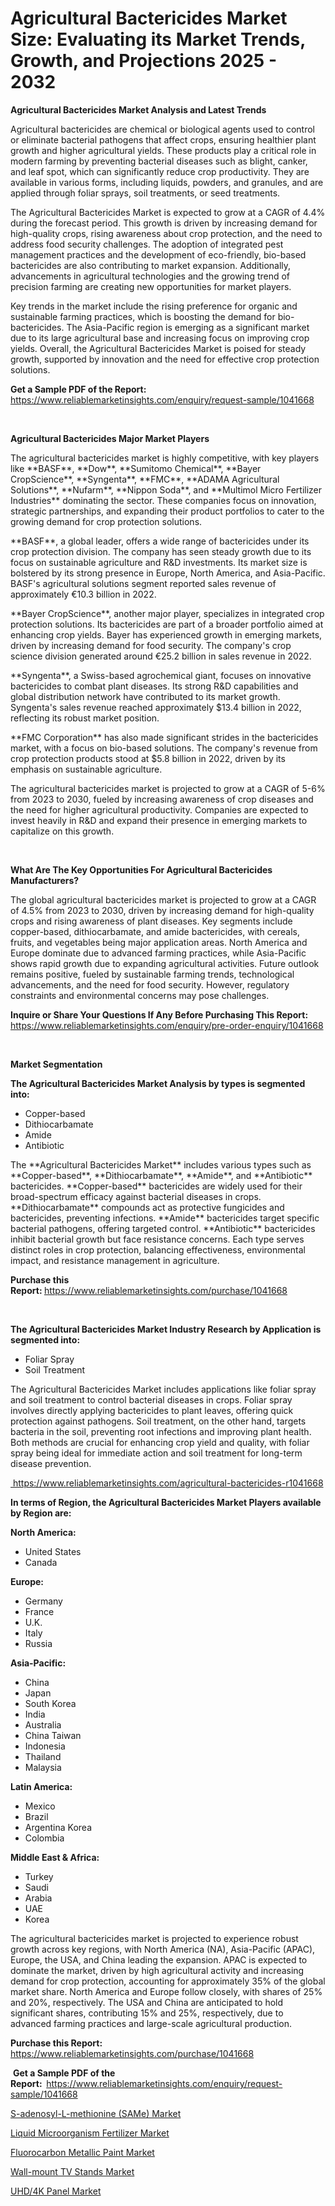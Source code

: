 <p><h1>Agricultural Bactericides Market Size: Evaluating its Market Trends, Growth, and Projections 2025 - 2032</h1></p><p><strong>Agricultural Bactericides Market Analysis and Latest Trends</strong></p>
<p><p>Agricultural bactericides are chemical or biological agents used to control or eliminate bacterial pathogens that affect crops, ensuring healthier plant growth and higher agricultural yields. These products play a critical role in modern farming by preventing bacterial diseases such as blight, canker, and leaf spot, which can significantly reduce crop productivity. They are available in various forms, including liquids, powders, and granules, and are applied through foliar sprays, soil treatments, or seed treatments.</p><p>The Agricultural Bactericides Market is expected to grow at a CAGR of 4.4% during the forecast period. This growth is driven by increasing demand for high-quality crops, rising awareness about crop protection, and the need to address food security challenges. The adoption of integrated pest management practices and the development of eco-friendly, bio-based bactericides are also contributing to market expansion. Additionally, advancements in agricultural technologies and the growing trend of precision farming are creating new opportunities for market players.</p><p>Key trends in the market include the rising preference for organic and sustainable farming practices, which is boosting the demand for bio-bactericides. The Asia-Pacific region is emerging as a significant market due to its large agricultural base and increasing focus on improving crop yields. Overall, the Agricultural Bactericides Market is poised for steady growth, supported by innovation and the need for effective crop protection solutions.</p></p>
<p><strong>Get a Sample PDF of the Report:&nbsp;</strong> <a href="https://www.reliablemarketinsights.com/enquiry/request-sample/1041668?utm_campaign=2012&utm_medium=2&utm_source=Github&utm_content=ia&utm_term=25012025&utm_id=agricultural-bactericides">https://www.reliablemarketinsights.com/enquiry/request-sample/1041668</a></p>
<p>&nbsp;</p>
<p><strong>Agricultural Bactericides Major Market Players</strong></p>
<p><p>The agricultural bactericides market is highly competitive, with key players like **BASF**, **Dow**, **Sumitomo Chemical**, **Bayer CropScience**, **Syngenta**, **FMC**, **ADAMA Agricultural Solutions**, **Nufarm**, **Nippon Soda**, and **Multimol Micro Fertilizer Industries** dominating the sector. These companies focus on innovation, strategic partnerships, and expanding their product portfolios to cater to the growing demand for crop protection solutions.</p><p>**BASF**, a global leader, offers a wide range of bactericides under its crop protection division. The company has seen steady growth due to its focus on sustainable agriculture and R&D investments. Its market size is bolstered by its strong presence in Europe, North America, and Asia-Pacific. BASF's agricultural solutions segment reported sales revenue of approximately €10.3 billion in 2022.</p><p>**Bayer CropScience**, another major player, specializes in integrated crop protection solutions. Its bactericides are part of a broader portfolio aimed at enhancing crop yields. Bayer has experienced growth in emerging markets, driven by increasing demand for food security. The company's crop science division generated around €25.2 billion in sales revenue in 2022.</p><p>**Syngenta**, a Swiss-based agrochemical giant, focuses on innovative bactericides to combat plant diseases. Its strong R&D capabilities and global distribution network have contributed to its market growth. Syngenta's sales revenue reached approximately $13.4 billion in 2022, reflecting its robust market position.</p><p>**FMC Corporation** has also made significant strides in the bactericides market, with a focus on bio-based solutions. The company's revenue from crop protection products stood at $5.8 billion in 2022, driven by its emphasis on sustainable agriculture.</p><p>The agricultural bactericides market is projected to grow at a CAGR of 5-6% from 2023 to 2030, fueled by increasing awareness of crop diseases and the need for higher agricultural productivity. Companies are expected to invest heavily in R&D and expand their presence in emerging markets to capitalize on this growth.</p></p>
<p>&nbsp;</p>
<p><strong>What Are The Key Opportunities For Agricultural Bactericides Manufacturers?</strong></p>
<p><p>The global agricultural bactericides market is projected to grow at a CAGR of 4.5% from 2023 to 2030, driven by increasing demand for high-quality crops and rising awareness of plant diseases. Key segments include copper-based, dithiocarbamate, and amide bactericides, with cereals, fruits, and vegetables being major application areas. North America and Europe dominate due to advanced farming practices, while Asia-Pacific shows rapid growth due to expanding agricultural activities. Future outlook remains positive, fueled by sustainable farming trends, technological advancements, and the need for food security. However, regulatory constraints and environmental concerns may pose challenges.</p></p>
<p><strong>Inquire or Share Your Questions If Any Before Purchasing This Report:</strong> <a href="https://www.reliablemarketinsights.com/enquiry/pre-order-enquiry/1041668?utm_campaign=2012&utm_medium=2&utm_source=Github&utm_content=ia&utm_term=25012025&utm_id=agricultural-bactericides">https://www.reliablemarketinsights.com/enquiry/pre-order-enquiry/1041668</a></p>
<p>&nbsp;</p>
<p><strong>Market Segmentation</strong></p>
<p><strong>The Agricultural Bactericides Market Analysis by types is segmented into:</strong></p>
<p><ul><li>Copper-based</li><li>Dithiocarbamate</li><li>Amide</li><li>Antibiotic</li></ul></p>
<p><p>The **Agricultural Bactericides Market** includes various types such as **Copper-based**, **Dithiocarbamate**, **Amide**, and **Antibiotic** bactericides. **Copper-based** bactericides are widely used for their broad-spectrum efficacy against bacterial diseases in crops. **Dithiocarbamate** compounds act as protective fungicides and bactericides, preventing infections. **Amide** bactericides target specific bacterial pathogens, offering targeted control. **Antibiotic** bactericides inhibit bacterial growth but face resistance concerns. Each type serves distinct roles in crop protection, balancing effectiveness, environmental impact, and resistance management in agriculture.</p></p>
<p><strong>Purchase this Report:&nbsp;</strong><a href="https://www.reliablemarketinsights.com/purchase/1041668?utm_campaign=2012&utm_medium=2&utm_source=Github&utm_content=ia&utm_term=25012025&utm_id=agricultural-bactericides">https://www.reliablemarketinsights.com/purchase/1041668</a></p>
<p>&nbsp;</p>
<p><strong>The Agricultural Bactericides Market Industry Research by Application is segmented into:</strong></p>
<p><ul><li>Foliar Spray</li><li>Soil Treatment</li></ul></p>
<p><p>The Agricultural Bactericides Market includes applications like foliar spray and soil treatment to control bacterial diseases in crops. Foliar spray involves directly applying bactericides to plant leaves, offering quick protection against pathogens. Soil treatment, on the other hand, targets bacteria in the soil, preventing root infections and improving plant health. Both methods are crucial for enhancing crop yield and quality, with foliar spray being ideal for immediate action and soil treatment for long-term disease prevention.</p></p>
<p><a href="https://www.reliablemarketinsights.com/agricultural-bactericides-r1041668?utm_campaign=2012&utm_medium=2&utm_source=Github&utm_content=ia&utm_term=25012025&utm_id=agricultural-bactericides">&nbsp;https://www.reliablemarketinsights.com/agricultural-bactericides-r1041668</a></p>
<p><strong>In terms of Region, the Agricultural Bactericides Market Players available by Region are:</strong></p>
<p>
    <p> <strong> North America: </strong>
        <ul>
            <li>United States</li>
            <li>Canada</li>
        </ul>
        </p> 
    <p> <strong> Europe: </strong>
        <ul>
            <li>Germany</li>
            <li>France</li>
            <li>U.K.</li>
            <li>Italy</li>
            <li>Russia</li>
        </ul>
        </p> 
    <p> <strong> Asia-Pacific: </strong>
        <ul>
            <li>China</li>
            <li>Japan</li>
            <li>South Korea</li>
            <li>India</li>
            <li>Australia</li>
            <li>China Taiwan</li>
            <li>Indonesia</li>
            <li>Thailand</li>
            <li>Malaysia</li>
        </ul>
        </p> 
    <p> <strong> Latin America: </strong>
        <ul>
            <li>Mexico</li>
            <li>Brazil</li>
            <li>Argentina Korea</li>
            <li>Colombia</li>
        </ul>
        </p> 
    <p> <strong> Middle East & Africa: </strong>
        <ul>
            <li>Turkey</li>
            <li>Saudi</li>
            <li>Arabia</li>
            <li>UAE</li>
            <li>Korea</li>
        </ul>
    </p>
    </p>
<p><p>The agricultural bactericides market is projected to experience robust growth across key regions, with North America (NA), Asia-Pacific (APAC), Europe, the USA, and China leading the expansion. APAC is expected to dominate the market, driven by high agricultural activity and increasing demand for crop protection, accounting for approximately 35% of the global market share. North America and Europe follow closely, with shares of 25% and 20%, respectively. The USA and China are anticipated to hold significant shares, contributing 15% and 25%, respectively, due to advanced farming practices and large-scale agricultural production.</p></p>
<p><strong>Purchase this Report: </strong><a href="https://www.reliablemarketinsights.com/purchase/1041668?utm_campaign=2012&utm_medium=2&utm_source=Github&utm_content=ia&utm_term=25012025&utm_id=agricultural-bactericides">https://www.reliablemarketinsights.com/purchase/1041668</a></p>
<p>&nbsp;<strong>Get a Sample PDF of the Report:&nbsp;&nbsp;</strong><a href="https://www.reliablemarketinsights.com/enquiry/request-sample/1041668?utm_campaign=2012&utm_medium=2&utm_source=Github&utm_content=ia&utm_term=25012025&utm_id=agricultural-bactericides">https://www.reliablemarketinsights.com/enquiry/request-sample/1041668</a></p>
<p><strong></strong></p>
<p><p><a href="https://www.linkedin.com/pulse/s-adenosyl-l-methionine-same-market-analysis-from-2025-4ddwc?utm_campaign=2012&utm_medium=2&utm_source=Github&utm_content=ia&utm_term=25012025&utm_id=agricultural-bactericides">S-adenosyl-L-methionine (SAMe) Market</a></p><p><a href="https://www.linkedin.com/pulse/detailed-analysis-liquid-microorganism-fertilizer-market-r1pdc?utm_campaign=2012&utm_medium=2&utm_source=Github&utm_content=ia&utm_term=25012025&utm_id=agricultural-bactericides">Liquid Microorganism Fertilizer Market</a></p><p><a href="https://www.linkedin.com/pulse/fluorocarbon-metallic-paint-market-drivers-challenges-forecast-fyr8e?utm_campaign=2012&utm_medium=2&utm_source=Github&utm_content=ia&utm_term=25012025&utm_id=agricultural-bactericides">Fluorocarbon Metallic Paint Market</a></p><p><a href="https://www.linkedin.com/pulse/projected-growth-wall-mount-tv-stands-market-anticipating-fccie?utm_campaign=2012&utm_medium=2&utm_source=Github&utm_content=ia&utm_term=25012025&utm_id=agricultural-bactericides">Wall-mount TV Stands Market</a></p><p><a href="https://www.linkedin.com/pulse/uhd4k-panel-market-outlook-2025-2032-company-profiles-xybrf?utm_campaign=2012&utm_medium=2&utm_source=Github&utm_content=ia&utm_term=25012025&utm_id=agricultural-bactericides">UHD/4K Panel Market</a></p></p>